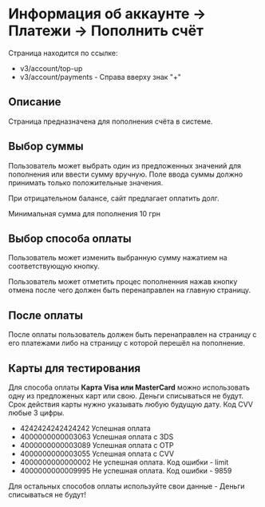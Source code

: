 # Информация об аккаунте -> Платежи -> Пополнить счёт

Страница находится по ссылке:

 - v3/account/top-up
 - v3/account/payments - Справа вверху знак "+"
 
 ## Описание
 Страница предназначена для пополнения счёта в системе. 
 
 ## Выбор суммы
 Пользователь может выбрать один из предложенных значений для пополнения или ввести сумму вручную. Поле ввода суммы должно принимать только положительные значения.
 
 При отрицательном балансе, сайт предлагает оплатить долг.
 
 Минимальная сумма для пополнения 10 грн
 
 ## Выбор способа оплаты
 Пользователь может изменить выбранную сумму нажатием на соответствующую кнопку.
 
 Пользователь может отметить процес пополненния нажав кнопку отмена после чего должен быть перенаправлен на главную страницу.
 
 ## После оплаты
 
 После оплаты пользователь должен быть перенаправлен на страницу с его платежами либо на страницу с которой перешёл на пополнение.
 
 ## Карты для тестирования
 
 Для способа оплаты **Карта Visa или MasterCard** можно использовать одну из предложеных карт или свою. Деньги списываться не будут. Срок действия карты нужно указывать любую будущую дату. Код CVV любые 3 цифры.
 
- 4242424242424242	Успешная оплата
- 4000000000003063	Успешная оплата c 3DS
- 4000000000003089	Успешная оплата c OTP
- 4000000000003055	Успешная оплата c CVV
- 4000000000000002	Не успешная оплата. Код ошибки - limit
- 4000000000009995	Не успешная оплата. Код ошибки - 9859

Для остальных способов оплаты используйте свои данные - Деньги списываться не будут!
